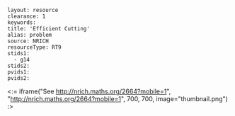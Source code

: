 ````
layout: resource
clearance: 1
keywords:
title: 'Efficient Cutting'
alias: problem
source: NRICH
resourceType: RT9
stids1: 
  - g14
stids2:
pvids1:
pvids2:

````

<:= iframe("See http://nrich.maths.org/2664?mobile=1", "http://nrich.maths.org/2664?mobile=1", 700, 700, image="thumbnail.png") :>